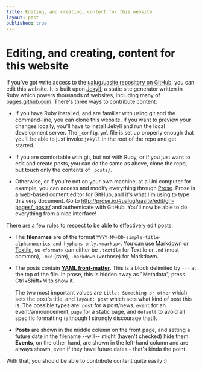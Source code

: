 ```yaml
---
title: Editing, and creating, content for this website
layout: post
published: true
---
```


Editing, and creating, content for this website
===============================================

If you've got write access to the [ualug/uasite repository on GitHub][1], you can edit this website. It is built upon [Jekyll][2], a static site generator written in Ruby which powers thousands of websites, including many of [pages.github.com][3]. There's three ways to contribute content:

 - If you have Ruby installed, and are familiar with using git and the command-line, you can clone this website. If you want to preview your changes locally, you'll have to install Jekyll and run the local development server. The `_config.yml` file is set up properly enough that you'll be able to just invoke `jekyll` in the root of the repo and get started.
 
 - If you are comfortable with git, but not with Ruby, or if you just want to edit and create posts, you can do the same as above, clone the repo, but touch only the contents of `_posts/`.
 
 - Otherwise, or if you're not on your own machine, at a Uni computer for example, you can access and modify everything through [Prose][4]. Prose is a web-based content editor for GitHub, and it's what I'm using to type this very document. Go to http://prose.io/#ualug/uasite/edit/gh-pages/_posts/ and authenticate with GitHub. You'll now be able to do everything from a nice interface!


There are a few rules to respect to be able to effectively edit posts.

 - The **filenames** are of the format `YYYY-MM-DD-simple-title-alphanumerics-and-hyphens-only.<markup>`. You can use [Markdown][5] or [Textile][6], so `<format>` can either be `.textile` for Textile or `.md` (most common), `.mkd` (rare), `.markdown` (verbose) for Markdown.
 
 - The posts contain **[YAML front-matter][7]**. This is a block delimited by `---` at the top of the file. In prose, this is hidden away as "Metadata", press Ctrl+Shift+M to show it.
   
   The two most important values are `title: Something or other` which sets the post's title, and `layout: post` which sets what kind of post this is. The possible types are: `post` for a post/news, `event` for an event/announcement, `page` for a static page, and `default` to avoid all specific formatting (although I strongly discourage that!).

 - **Posts** are shown in the middle column on the front page, and setting a future date in the filename --will-- might (haven't checked) hide them. **Events**, on the other hand, are shown in the left-hand column and are always shown, even if they have future dates – that's kinda the point.


With that, you should be able to contribute content quite easily :)

[1]: https://github.com/ualug/uasite
[2]: http://jekyllrb.com
[3]: https://pages.github.com
[4]: http://prose.io
[5]: http://daringfireball.net/projects/markdown
[6]: http://textile.thresholdstate.com/
[7]: https://github.com/mojombo/jekyll/wiki/YAML-Front-Matter